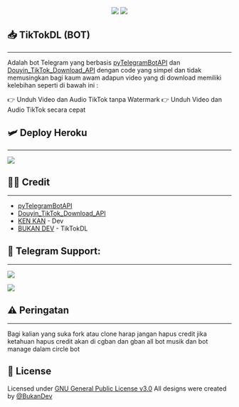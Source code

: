 <p align="center"><a href="https://github.com/BukanDev/TikTokDL/fork"><img src="https://img.shields.io/github/forks/BukanDev/TikTokDL?color=yellow&label=FORK&logo=github&style=plastic"/></a>
<a href="https://github.com/BukanDev/TikTokDL/stars"><img src="https://img.shields.io/github/stars/kenkansaja/kenkansaja?color=green&label=STARS&logo=github&style=plastic"/></a></p>
  
## 📥 TikTokDL (BOT)
___

Adalah bot Telegram yang berbasis [pyTelegramBotAPI](https://github.com/eternnoir/pyTelegramBotAPI) dan [Douyin_TikTok_Download_API](https://github.com/Evil0ctal/Douyin_TikTok_Download_API) dengan code yang simpel dan tidak memusingkan bagi kaum awam adapun video yang di download memiliki kelebihan seperti di bawah ini : 

👉 Unduh Video dan Audio TikTok tanpa Watermark
👉 Unduh Video dan Audio TikTok secara cepat

## 🛩️ Deploy Heroku
___

<a href="https://heroku.com/deploy?template=https://github.com/BukanDev/TikTokDL"><img src="https://img.shields.io/badge/BUAT DIHEROKU-blue?style=for-the-badge&logo=heroku"/></a>


## 🧑‍✈️ Credit
___

- [pyTelegramBotAPI](https://github.com/eternnoir/pyTelegramBotAPI)
- [Douyin_TikTok_Download_API](https://github.com/Evil0ctal/Douyin_TikTok_Download_API)
- [KEN KAN](https://github.com/jokokendi) - Dev
- [BUKAN DEV](https://github.com/BukanDev) - TikTokDL


## 💌 Telegram Support:
___

<a href="https://t.me/aruna_mutual"><img src="https://img.shields.io/badge/ARUNA-black?style=for-the-badge&logo=Telegram"/></a>

<a href="https://t.me/PrimeSupportGroup"><img src="https://img.shields.io/badge/PRIME-black?style=for-the-badge&logo=Telegram"/></a>

## ⚠️ Peringatan
___

Bagi kalian yang suka fork atau clone harap jangan hapus credit jika ketahuan hapus credit akan di cgban dan gban all bot musik dan bot manage dalam circle bot

## 📑 License
Licensed under [GNU General Public License v3.0](https://github.com/BukanDev/TikTokDL/blob/main/LICENSE) All designs were created by [@BukanDev](https://github.com/BukanDev)

